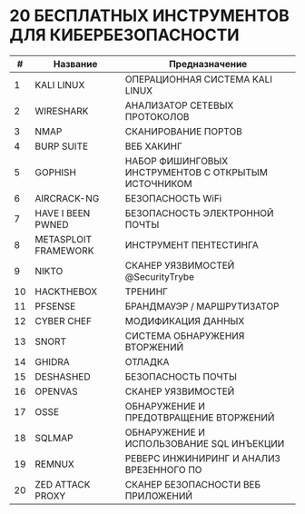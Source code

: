 # 20 БЕСПЛАТНЫХ ИНСТРУМЕНТОВ ДЛЯ КИБЕРБЕЗОПАСНОСТИ
|#|Название|Предназначение|
| --- | --- | --- |
| 1 | KALI LINUX | ОПЕРАЦИОННАЯ СИСТЕМА KALI LINUX |
| 2 | WIRESHARK | АНАЛИЗАТОР СЕТЕВЫХ ПРОТОКОЛОВ |
| 3 | NMAP | СКАНИРОВАНИЕ ПОРТОВ |
| 4 | BURP SUITE | ВЕБ ХАКИНГ |
| 5 | GOPHISH | НАБОР ФИШИНГОВЫХ ИНСТРУМЕНТОВ С ОТКРЫТЫМ ИСТОЧНИКОМ |
| 6 | AIRCRACK-NG | БЕЗОПАСНОСТЬ WiFi |
| 7 | HAVE I BEEN PWNED | БЕЗОПАСНОСТЬ ЭЛЕКТРОННОЙ ПОЧТЫ |
| 8 | METASPLOIT FRAMEWORK | ИНСТРУМЕНТ ПЕНТЕСТИНГА |
| 9 | NIKTO | СКАНЕР УЯЗВИМОСТЕЙ @SecurityTrybe |
| 10 | HACKTHEBOX | ТРЕНИНГ |
| 11 | PFSENSE | БРАНДМАУЭР / МАРШРУТИЗАТОР |
| 12 | CYBER CHEF | МОДИФИКАЦИЯ ДАННЫХ |
| 13 | SNORT | СИСТЕМА ОБНАРУЖЕНИЯ ВТОРЖЕНИЙ |
| 14 | GHIDRA | ОТЛАДКА |
| 15 | DESHASHED | БЕЗОПАСНОСТЬ ПОЧТЫ |
| 16 | OPENVAS | СКАНЕР УЯЗВИМОСТЕЙ |
| 17 | OSSE | ОБНАРУЖЕНИЕ И ПРЕДОТВРАЩЕНИЕ ВТОРЖЕНИЙ |
| 18 | SQLMAP | ОБНАРУЖЕНИЕ И ИСПОЛЬЗОВАНИЕ SQL ИНЪЕКЦИИ |
| 19 | REMNUX | РЕВЕРС ИНЖИНИРИНГ И АНАЛИЗ ВРЕЗЕННОГО ПО |
| 20 | ZED ATTACK PROXY | СКАНЕР БЕЗОПАСНОСТИ ВЕБ ПРИЛОЖЕНИЙ |
